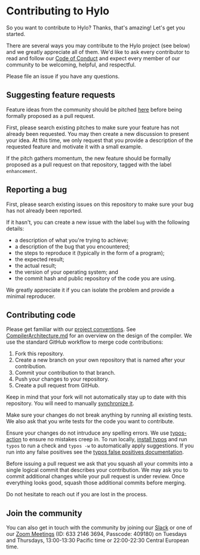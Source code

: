 # Contributing to Hylo

So you want to contribute to Hylo?
Thanks, that's amazing!
Let's get you started.

There are several ways you may contribute to the Hylo project (see below) and we greatly appreciate all of them.
We'd like to ask every contributor to read and follow our [Code of Conduct](CODE_OF_CONDUCT.md) and expect every member of our community to be welcoming, helpful, and respectful.

Please file an issue if you have any questions.

## Suggesting feature requests

Feature ideas from the community should be pitched [here](https://github.com/val-lang/val-lang.github.io/discussions/categories/feature-pitches) before being formally proposed as a pull request.

First, please search existing pitches to make sure your feature has not already been requested.
You may then create a new discussion to present your idea.
At this time, we only request that you provide a description of the requested feature and motivate it with a small example.

If the pitch gathers momentum, the new feature should be formally proposed as a pull request on that repository, tagged with the label `enhancement`.

## Reporting a bug

First, please search existing issues on this repository to make sure your bug has not already been reported.

If it hasn't, you can create a new issue with the label `bug` with the following details:
- a description of what you're trying to achieve;
- a description of the bug that you encountered;
- the steps to reproduce it (typically in the form of a program);
- the expected result;
- the actual result;
- the version of your operating system; and
- the commit hash and public repository of the code you are using.

We greatly appreciate it if you can isolate the problem and provide a minimal reproducer.

## Contributing code

Please get familiar with our [project conventions](CONVENTIONS.md). See
[CompilerArchitecture.md] for an overview on the design of the compiler.
We use the standard GitHub workflow to merge code contributions:

1. Fork this repository.
2. Create a new branch on your own repository that is named after your contribution.
3. Commit your contribution to that branch.
4. Push your changes to your repository.
5. Create a pull request from GitHub.

Keep in mind that your fork will not automatically stay up to date with this repository.
You will need to manually [synchronize it](https://docs.github.com/en/pull-requests/collaborating-with-pull-requests/working-with-forks/syncing-a-fork).

Make sure your changes do not break anything by running all existing tests.
We also ask that you write tests for the code you want to contribute.

Ensure your changes do not intruduce any spelling errors. We use [typos-action]
to ensure no mistakes creep in. To run locally, [install typos] and run `typos`
to run a check and `typos -w` to automatically apply suggestions. If you run
into any false positives see the [typos false positives documentation].

Before issuing a pull request we ask that you squash all your commits into a single logical commit that describes your contribution.
We may ask you to commit additional changes while your pull request is under review.
Once everything looks good, squash those additional commits before merging.

Do not hesitate to reach out if you are lost in the process.


## Join the community
You can also get in touch with the community by joining our [Slack][join-slack] or one of our [Zoom Meetings][join-zoom]
(ID: 633 2146 3694, Passcode: 409180) on Tuesdays and Thursdays, 13:00-13:30 Pacific time or 22:00-22:30 Central
European time.

[join-slack]: https://join.slack.com/t/val-qs97696/shared_invite/zt-1z3dsblrq-y4qXfEE6wr6uMEJSN9uFyg
[join-zoom]: https://unige.zoom.us/j/66489601602?pwd=z8jMbhAcbxeZBy9js6YTKOIyfSeRrd.1

[typos-action]: https://github.com/marketplace/actions/typos-action
[install typos]: https://github.com/crate-ci/typos#install
[typos false positives documentation]: https://github.com/crate-ci/typos#false-positives
[CompilerArchitecture.md]: Docs/CompilerArchitecture.md

